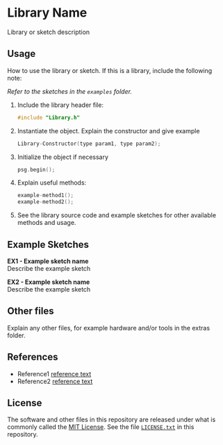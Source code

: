 # Library Name

Library or sketch description

## Usage

How to use the library or sketch. If this is a library, include the following note:

*Refer to the sketches in the `examples` folder.*

1. Include the library header file:  

    ```C++
    #include "Library.h"
    ```

2. Instantiate the object. Explain the constructor and give example

    ```C++
    Library-Constructor(type param1, type param2);
    ```

3. Initialize the object if necessary

    ```C++
    psg.begin();
    ```

4. Explain useful methods:

    ```C++
    example-method1();
    example-method2();
    ```

5. See the library source code and example sketches for other available methods and usage.

## Example Sketches

**EX1 - Example sketch name**  
Describe the example sketch

**EX2 - Example sketch name**  
Describe the example sketch

## Other files

Explain any other files, for example hardware and/or tools in the extras folder.

## References

- Reference1 [reference text][1]
- Reference2 [reference text][2]

## License

The software and other files in this repository are released under what is commonly called the [MIT License][100]. See the file [`LICENSE.txt`][101] in this repository.

[1]: http://url.reference.com
[2]: https://url.reference.com
[100]: https://choosealicense.com/licenses/mit/
[101]: ./LICENSE.txt
[200]: https://github.com/Andy4495/Template-Repo
